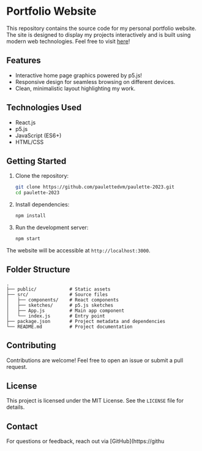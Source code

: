 # Portfolio Website

This repository contains the source code for my personal portfolio website. The site is designed to display my projects interactively and is built using modern web technologies. Feel free to visit [here](https://delvalle.netlify.app/)!

## Features

- Interactive home page graphics powered by p5.js!
- Responsive design for seamless browsing on different devices.
- Clean, minimalistic layout highlighting my work.

## Technologies Used

- React.js
- p5.js
- JavaScript (ES6+)
- HTML/CSS

## Getting Started

1. Clone the repository:

   ```bash
   git clone https://github.com/paulettedvm/paulette-2023.git
   cd paulette-2023
   ```

2. Install dependencies:

   ```bash
   npm install
   ```

3. Run the development server:

   ```bash
   npm start
   ```

The website will be accessible at `http://localhost:3000`.

## Folder Structure

```
.
├── public/            # Static assets
├── src/               # Source files
│   ├── components/    # React components
│   ├── sketches/      # p5.js sketches
│   ├── App.js         # Main app component
│   └── index.js       # Entry point
├── package.json       # Project metadata and dependencies
└── README.md          # Project documentation
```

## Contributing

Contributions are welcome! Feel free to open an issue or submit a pull request.

## License

This project is licensed under the MIT License. See the `LICENSE` file for details.

## Contact

For questions or feedback, reach out via [GitHub](https://githu
